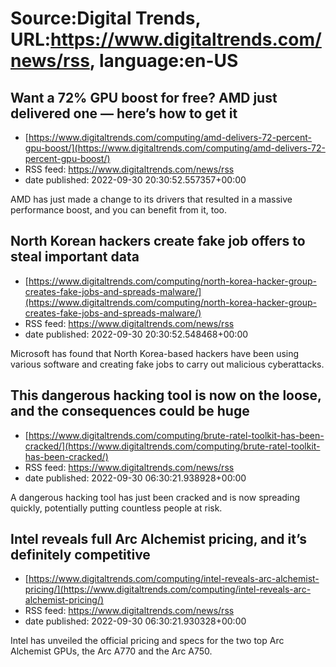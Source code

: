 # Source:Digital Trends, URL:https://www.digitaltrends.com/news/rss, language:en-US

## Want a 72% GPU boost for free? AMD just delivered one — here’s how to get it
 - [https://www.digitaltrends.com/computing/amd-delivers-72-percent-gpu-boost/](https://www.digitaltrends.com/computing/amd-delivers-72-percent-gpu-boost/)
 - RSS feed: https://www.digitaltrends.com/news/rss
 - date published: 2022-09-30 20:30:52.557357+00:00

AMD has just made a change to its drivers that resulted in a massive performance boost, and you can benefit from it, too.

## North Korean hackers create fake job offers to steal important data
 - [https://www.digitaltrends.com/computing/north-korea-hacker-group-creates-fake-jobs-and-spreads-malware/](https://www.digitaltrends.com/computing/north-korea-hacker-group-creates-fake-jobs-and-spreads-malware/)
 - RSS feed: https://www.digitaltrends.com/news/rss
 - date published: 2022-09-30 20:30:52.548468+00:00

Microsoft has found that North Korea-based hackers have been using various software and creating fake jobs to carry out malicious cyberattacks.

## This dangerous hacking tool is now on the loose, and the consequences could be huge
 - [https://www.digitaltrends.com/computing/brute-ratel-toolkit-has-been-cracked/](https://www.digitaltrends.com/computing/brute-ratel-toolkit-has-been-cracked/)
 - RSS feed: https://www.digitaltrends.com/news/rss
 - date published: 2022-09-30 06:30:21.938928+00:00

A dangerous hacking tool has just been cracked and is now spreading quickly, potentially putting countless people at risk.

## Intel reveals full Arc Alchemist pricing, and it’s definitely competitive
 - [https://www.digitaltrends.com/computing/intel-reveals-arc-alchemist-pricing/](https://www.digitaltrends.com/computing/intel-reveals-arc-alchemist-pricing/)
 - RSS feed: https://www.digitaltrends.com/news/rss
 - date published: 2022-09-30 06:30:21.930328+00:00

Intel has unveiled the official pricing and specs for the two top Arc Alchemist GPUs, the Arc A770 and the Arc A750.

